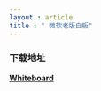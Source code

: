 ```yaml
---
layout : article
title : " 微软老版白板"
---
```


### 下载地址

**[Whiteboard](https://pan.baidu.com/s/1IEvjIG0Jsmgjr6WLQsTUnw?pwd=qnpe)**
